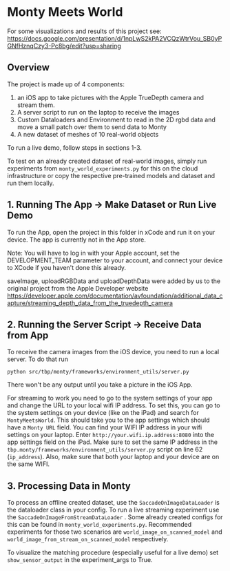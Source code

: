 # Monty Meets World

For some visualizations and results of this project see: https://docs.google.com/presentation/d/1npLwS2kPA2VCQzWtrVou_SB0yPGNfHznqCzy3-Pc8bg/edit?usp=sharing

## Overview

The project is made up of 4 components:

1) an iOS app to take pictures with the Apple TrueDepth camera and stream them.
2) A server script to run on the laptop to receive the images
3) Custom Dataloaders and Environment to read in the 2D rgbd data and move a small patch over them to send data to Monty
4) A new dataset of meshes of 10 real-world objects

To run a live demo, follow steps in sections 1-3.

To test on an already created dataset of real-world images, simply run experiments from `monty_world_experiments.py` for this on the cloud infrastructure or copy the respective pre-trained models and dataset and run them locally.

## 1. Running The App -> Make Dataset or Run Live Demo

To run the App, open the project in this folder in xCode and run it on your device. The app is currently not in the App store.

Note: You will have to log in with your Apple account, set the DEVELOPMENT_TEAM parameter to your account, and connect your device to XCode if you haven't done this already.

saveImage, uploadRGBData and uploadDepthData were added by us
to the original project from the Apple Developer website
https://developer.apple.com/documentation/avfoundation/additional_data_capture/streaming_depth_data_from_the_truedepth_camera

## 2. Running the Server Script -> Receive Data from App

To receive the camera images from the iOS device, you need to run a local server. To do that run

`python src/tbp/monty/frameworks/environment_utils/server.py`

There won't be any output until you take a picture in the iOS App. 

For streaming to work you need to go to the system settings of your app and change the URL to your local wifi IP address. To set this, you can go to the system settings on your device (like on the iPad) and search for `MontyMeetsWorld`. This should take you to the app settings which should have a `Monty URL` field. You can find your WIFI IP address in your wifi settings on your laptop. Enter `http://your.wifi.ip.address:8080` into the app settings field on the iPad. Make sure to set the same IP address in the `tbp.monty/frameworks/environment_utils/server.py` script on line 62 (`ip_address`). Also, make sure that both your laptop and your device are on the same WIFI.


## 3. Processing Data in Monty

To process an offline created dataset, use the `SaccadeOnImageDataLoader` is the dataloader class in your config. To run a live streaming experiment use the `SaccadeOnImageFromStreamDataLoader` . Some already created configs for this can be found in `monty_world_experiments.py`. Recommended experiments for those two scenarios are `world_image_on_scanned_model` and `world_image_from_stream_on_scanned_model` respectively.

To visualize the matching procedure (especially useful for a live demo) set `show_sensor_output` in the experiment_args to True.